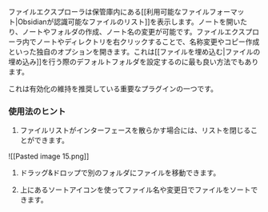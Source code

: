 ファイルエクスプローラは保管庫内にある[[利用可能なファイルフォーマット|Obsidianが認識可能なファイルのリスト]]を表示します。ノートを開いたり、ノートやフォルダの作成、ノート名の変更が可能です。ファイルエクスプローラ内でノートやディレクトリを右クリックすることで、名称変更やコピー作成といった独自のオプションを開きます。これは[[ファイルを埋め込む|ファイルの埋め込み]]を行う際のデフォルトフォルダを設定するのに最も良い方法でもあります。

これは有効化の維持を推奨している重要なプラグインの一つです。

### 使用法のヒント

1. ファイルリストがインターフェースを散らかす場合には、リストを閉じることができます。

![[Pasted image 15.png]]

1. ドラッグ&ドロップで別のフォルダにファイルを移動できます。

2. 上にあるソートアイコンを使ってファイル名や変更日でファイルをソートできます。
